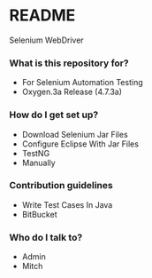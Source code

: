 # README #

Selenium WebDriver

### What is this repository for? ###

* For Selenium Automation Testing
*  Oxygen.3a Release (4.7.3a)

### How do I get set up? ###

* Download Selenium Jar Files
* Configure Eclipse With Jar Files
* TestNG
* Manually 

### Contribution guidelines ###

* Write Test Cases In Java
* BitBucket

### Who do I talk to? ###

* Admin
* Mitch

